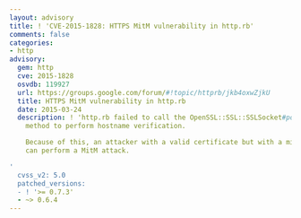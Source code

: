 ```yaml
---
layout: advisory
title: ! 'CVE-2015-1828: HTTPS MitM vulnerability in http.rb'
comments: false
categories:
- http
advisory:
  gem: http
  cve: 2015-1828
  osvdb: 119927
  url: https://groups.google.com/forum/#!topic/httprb/jkb4oxwZjkU
  title: HTTPS MitM vulnerability in http.rb
  date: 2015-03-24
  description: ! 'http.rb failed to call the OpenSSL::SSL::SSLSocket#post_connection_check
    method to perform hostname verification.

    Because of this, an attacker with a valid certificate but with a mismatched subject
    can perform a MitM attack.

'
  cvss_v2: 5.0
  patched_versions:
  - ! '>= 0.7.3'
  - ~> 0.6.4
---
```

